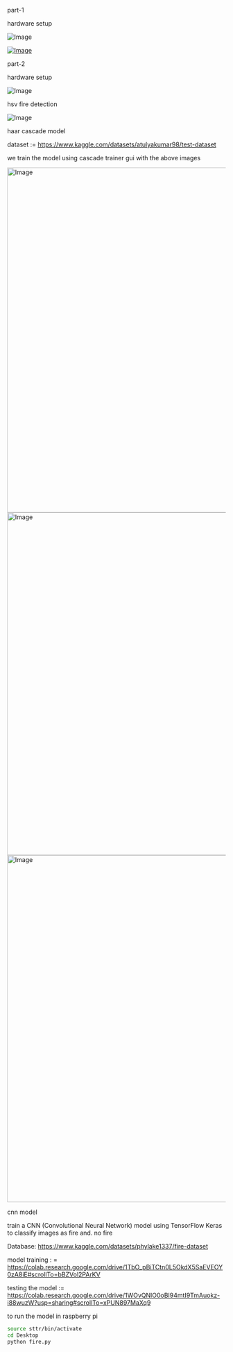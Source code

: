 part-1 

hardware setup

![Image](https://github.com/user-attachments/assets/288571ed-6409-44a3-b5f8-e6b1c08be978)

[![Image](https://github.com/user-attachments/assets/3b467340-016c-4081-98b7-6d28d4433985)](https://github.com/user-attachments/assets/f9e05fa6-6d95-4072-93e8-d9cab5032dab)

part-2 

hardware setup 

![Image](https://github.com/user-attachments/assets/e2c91a8e-7f54-4b0f-87cf-5641dd09eb9a)


hsv fire detection 

![Image](https://github.com/user-attachments/assets/2ff3738e-379a-46db-808a-b0c6e4eb4143)


haar cascade model 


dataset := https://www.kaggle.com/datasets/atulyakumar98/test-dataset

we train the model using cascade trainer gui with the above images 

<img width="1401" height="795" alt="Image" src="https://github.com/user-attachments/assets/a9d3d52c-2ed3-4077-9070-c4a9b102f22f" />

<img width="1399" height="790" alt="Image" src="https://github.com/user-attachments/assets/f082edee-91a0-468c-b5a1-fdd1e5e90947" />

<img width="1403" height="800" alt="Image" src="https://github.com/user-attachments/assets/50b14a1e-6ae1-452f-aa8c-21aa9ce089ce" />


cnn model 

train a CNN (Convolutional Neural Network) model  using TensorFlow Keras to classify images as fire and. no fire

Database: https://www.kaggle.com/datasets/phylake1337/fire-dataset

model training : = https://colab.research.google.com/drive/1TbO_pBiTCtn0L5OkdX5SaEVEOY0zA8iE#scrollTo=bBZVol2PArKV

testing the model := https://colab.research.google.com/drive/1WOvQNlO0oBI94mtI9TmAuokz-i88wuzW?usp=sharing#scrollTo=xPUN897MaXq9


to run the model in raspberry pi 

```bash
source sttr/bin/activate
cd Desktop
python fire.py
```










